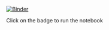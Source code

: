 [![Binder](https://mybinder.org/badge_logo.svg)](https://mybinder.org/v2/gh/vstatkevich/iab_google/master?filepath=iab_google_mapping.ipynb)

Click on the badge to run the notebook